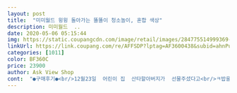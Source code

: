```yaml
---
layout: post 
title:  "미미월드 윙윙 돌아가는 똘똘이 청소놀이, 혼합 색상" 
description: 미미월드  ..
date: 2020-05-06 05:15:44 
img: https://static.coupangcdn.com/image/retail/images/284775514999369-4ba966ee-2fb0-4108-b51c-033ee0836827.jpg 
linkUrl: https://link.coupang.com/re/AFFSDP?lptag=AF3600438&subid=ahnPublicAsk&pageKey=42131949&itemId=153000552&vendorItemId=70044081867&traceid=V0-113-66d6703f25c3ec20 
categories: [1011] 
color: BF360C 
price: 23900 
author: Ask View Shop 
cont:  "●구매후기●<br/>12월23일  어린이 집  산타할아버지가  선물주셨다고<br/>ㅋ밥을 너무 빨리먹네요 장난감이... <br/><br/>가격이 부담스럽지 않아서 그냥 구매하기로 결정하고 다음날 왔는데 걱정과는 다르게 엄청 좋아하네요ㅋㅋ<br/>건전지 AA 3개 들어가야  소리가 나는거였더라구요<br/>건전지 넣었더니  청소기  돌아 가는 """윙  윙""소리도나고<br/>검색해봤더니 세상... <br/>.<br/>좋아졌네요<br/>공주님이  어린이집  하원해서  보면  띁어달라고  때 쓸까봐<br/>구매성공하시길요ㅎ<br/>그게오히려 엄마를 더 힘들게 만든다는것... <br/><br/>그리고 막대기가 잘 빠진다는 후기가 많았는데 복불복인가봐요<br/>근데 굳이 필요없어서 실망감이들거나 아쉽진않네요 ㅎ<br/>근데 이렇게 센스 디테일 넘치는 장난감은 첨만나서<br/>긴막대만 껴서 사용했는데.<br/>.<br/><br/>너무 맘에 들어요 ㅠㅠ<br/>롱타입 숏타입 둘다 있는것도 너무 좋구요<br/>몸집보다 큰 청소기를 들고 밀고 난리길래<br/>받아왔어요<br/>별하나는  아직 선물 받아 오지않아  빼고 후기작성했어요<br/>보관에 신경을 써야할듯요 ㅠㅠ전 덤벙대는 엄마라ㅎㅎ<br/>불빛도나오 좋네요<br/>사실 최소연령이  37개월부터라고 되어있어서 살까말까 고민했어요<br/>사용  후기 쓸게요<br/>선물  잘한것 같아요<br/>선물을 보내달라고 해서  고민  스럽게  선택했어요<br/>소리도 스티로폼?볼 넣어서 회전되는것도<br/>스위치도 계속눌러야 작동되는것  원터치로 작동되는것<br/>식탁밑까지 청소해요ㅋㅋㅋ<br/>쓰다보면 헐거워질수도 있지만 지금은 괜찮아요<br/>아 그리고 짧은봉은 잘 안쓰게되서 잃어버릴 수 있으니 조심해야할듯해요<br/>아기보다 엄마가 더 좋습니다<br/>아기재우고 밤마다 너무 심심해서 제돈쓰고 사실대로 리뷰남깁니다<br/>아시죠 애기들 엄마청소기돌릴때 본인이 하겠다며 달려드는데<br/>아예 작동 꺼버리는스위치까지 세가지!<br/>애기가 급 청소기만 밀면 들러붙고<br/>어린이집에서  산타 할아버지 가 우리 공주님 에게 줄<br/>여튼 주문해서 바로 뜯어 아침부터 손에 쥐어주니<br/>오기전에   포장해서 감춰뒀어요<br/>이 가격에 이 정도 퀄리티면 괜찮다고 봐요<br/>이제  곧  크리스마가  돌아오네요⛄⛄⛄⛄⛄<br/>작동한시간도 길지가않은데 너무빨리 닳아서 건전지갈아줬네요 ㅋ<br/>장난감 여러가지 사봤지만 큰기대는 안해요.<br/>.<br/><br/>저희 아이 인생 청소기를 만났네요ㅋㅋㅋ<br/>저희 아이는 이제 15개월^^;;;<br/>저희꺼는 너무 빡빡해서 오히려 뺄때 힘들더라구요<br/>저희집 청소기랑 거의 흡사하게 생겨서 그런지 제가 청소할때 저희 아이도 요 장난감으로 청소하는척 합니다<br/>전 만족합니다!<br/>제가 세상과 단절해서 신기할수도요 ㅎㅎㅎ<br/>좋다고 붕붕이라며 빠방이라며 곳곳을 누비고다녀요<br/>줄달린 코끼리 청소기 장난감 생각하고 검색한건데 무선이... <br/><br/>지극히 제의견이니 다른분들의 후기도 잘 살펴보시고<br/>집에 오자마자 띁어 해보겠다고 하네요<br/>짧은 막대는 어디로 갔을까요~? 나중에 이사할때나 찾겠죠?ㅎㅎㅎ<br/>참고하는데 도움이 되셨음합니바 ㅎㅎ<br/>청소할때  제 청소기 잡고 자꾸 방해해서 주문했어요<br/>추후에  공주님이  선물받아오면  띁어 사용 해서  추가로<br/>12월23일  어린이 집  산타할아버지가  선물주셨다고<br/>ㅋ밥을 너무 빨리먹네요 장난감이... <br/><br/>가격이 부담스럽지 않아서 그냥 구매하기로 결정하고 다음날 왔는데 걱정과는 다르게 엄청 좋아하네요ㅋㅋ<br/>건전지 AA 3개 들어가야  소리가 나는거였더라구요<br/>건전지 넣었더니  청소기  돌아 가는 """윙  윙""소리도나고<br/>검색해봤더니 세상... <br/>.<br/>좋아졌네요<br/>공주님이  어린이집  하원해서  보면  띁어달라고  때 쓸까봐<br/>구매성공하시길요ㅎ<br/>그게오히려 엄마를 더 힘들게 만든다는것... <br/><br/>그리고 막대기가 잘 빠진다는 후기가 많았는데 복불복인가봐요<br/>근데 굳이 필요없어서 실망감이들거나 아쉽진않네요 ㅎ<br/>근데 이렇게 센스 디테일 넘치는 장난감은 첨만나서<br/>긴막대만 껴서 사용했는데.<br/>.<br/><br/>너무 맘에 들어요 ㅠㅠ<br/>롱타입 숏타입 둘다 있는것도 너무 좋구요<br/>몸집보다 큰 청소기를 들고 밀고 난리길래<br/>받아왔어요<br/>별하나는  아직 선물 받아 오지않아  빼고 후기작성했어요<br/>보관에 신경을 써야할듯요 ㅠㅠ전 덤벙대는 엄마라ㅎㅎ<br/>불빛도나오 좋네요<br/>사실 최소연령이  37개월부터라고 되어있어서 살까말까 고민했어요<br/>사용  후기 쓸게요<br/>선물  잘한것 같아요<br/>선물을 보내달라고 해서  고민  스럽게  선택했어요<br/>소리도 스티로폼?볼 넣어서 회전되는것도<br/>스위치도 계속눌러야 작동되는것  원터치로 작동되는것<br/>식탁밑까지 청소해요ㅋㅋㅋ<br/>쓰다보면 헐거워질수도 있지만 지금은 괜찮아요<br/>아 그리고 짧은봉은 잘 안쓰게되서 잃어버릴 수 있으니 조심해야할듯해요<br/>아기보다 엄마가 더 좋습니다<br/>아기재우고 밤마다 너무 심심해서 제돈쓰고 사실대로 리뷰남깁니다<br/>아시죠 애기들 엄마청소기돌릴때 본인이 하겠다며 달려드는데<br/>아예 작동 꺼버리는스위치까지 세가지!<br/>애기가 급 청소기만 밀면 들러붙고<br/>어린이집에서  산타 할아버지 가 우리 공주님 에게 줄<br/>여튼 주문해서 바로 뜯어 아침부터 손에 쥐어주니<br/>오기전에   포장해서 감춰뒀어요<br/>이 가격에 이 정도 퀄리티면 괜찮다고 봐요<br/>이제  곧  크리스마가  돌아오네요⛄⛄⛄⛄⛄<br/>작동한시간도 길지가않은데 너무빨리 닳아서 건전지갈아줬네요 ㅋ<br/>장난감 여러가지 사봤지만 큰기대는 안해요.<br/>.<br/><br/>저희 아이 인생 청소기를 만났네요ㅋㅋㅋ<br/>저희 아이는 이제 15개월^^;;;<br/>저희꺼는 너무 빡빡해서 오히려 뺄때 힘들더라구요<br/>저희집 청소기랑 거의 흡사하게 생겨서 그런지 제가 청소할때 저희 아이도 요 장난감으로 청소하는척 합니다<br/>전 만족합니다!<br/>제가 세상과 단절해서 신기할수도요 ㅎㅎㅎ<br/>좋다고 붕붕이라며 빠방이라며 곳곳을 누비고다녀요<br/>줄달린 코끼리 청소기 장난감 생각하고 검색한건데 무선이... <br/><br/>지극히 제의견이니 다른분들의 후기도 잘 살펴보시고<br/>집에 오자마자 띁어 해보겠다고 하네요<br/>짧은 막대는 어디로 갔을까요~? 나중에 이사할때나 찾겠죠?ㅎㅎㅎ<br/>참고하는데 도움이 되셨음합니바 ㅎㅎ<br/>청소할때  제 청소기 잡고 자꾸 방해해서 주문했어요<br/>추후에  공주님이  선물받아오면  띁어 사용 해서  추가로<br/>" 
---
```


